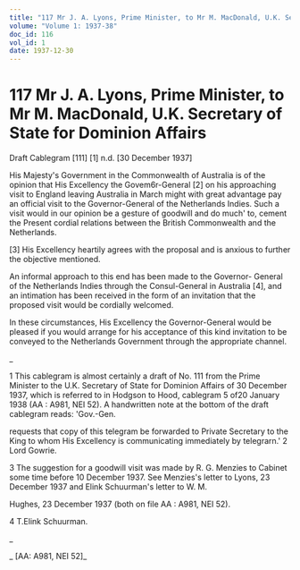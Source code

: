 ```yaml
---
title: "117 Mr J. A. Lyons, Prime Minister, to Mr M. MacDonald, U.K. Secretary of State for Dominion Affairs"
volume: "Volume 1: 1937-38"
doc_id: 116
vol_id: 1
date: 1937-12-30
---
```


# 117 Mr J. A. Lyons, Prime Minister, to Mr M. MacDonald, U.K. Secretary of State for Dominion Affairs

Draft Cablegram [111] [1] n.d. [30 December 1937]

His Majesty's Government in the Commonwealth of Australia is of the opinion that His Excellency the Govem6r-General [2] on his approaching visit to England leaving Australia in March might with great advantage pay an official visit to the Governor-General of the Netherlands Indies. Such a visit would in our opinion be a gesture of goodwill and do much' to, cement the Present cordial relations between the British Commonwealth and the Netherlands.

[3] His Excellency heartily agrees with the proposal and is anxious to further the objective mentioned.

An informal approach to this end has been made to the Governor- General of the Netherlands Indies through the Consul-General in Australia [4], and an intimation has been received in the form of an invitation that the proposed visit would be cordially welcomed.

In these circumstances, His Excellency the Governor-General would be pleased if you would arrange for his acceptance of this kind invitation to be conveyed to the Netherlands Government through the appropriate channel.

_

1 This cablegram is almost certainly a draft of No. 111 from the Prime Minister to the U.K. Secretary of State for Dominion Affairs of 30 December 1937, which is referred to in Hodgson to Hood, cablegram 5 of20 January 1938 (AA : A981, NEI 52). A handwritten note at the bottom of the draft cablegram reads: 'Gov.-Gen.

requests that copy of this telegram be forwarded to Private Secretary to the King to whom His Excellency is communicating immediately by telegrarn.' 2 Lord Gowrie.

3 The suggestion for a goodwill visit was made by R. G. Menzies to Cabinet some time before 10 December 1937. See Menzies's letter to Lyons, 23 December 1937 and Elink Schuurman's letter to W. M.

Hughes, 23 December 1937 (both on file AA : A981, NEI 52).

4 T.Elink Schuurman.

_

_ [AA: A981, NEI 52]_

